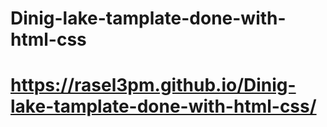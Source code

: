 # Dinig-lake-tamplate-done-with-html-css
# https://rasel3pm.github.io/Dinig-lake-tamplate-done-with-html-css/